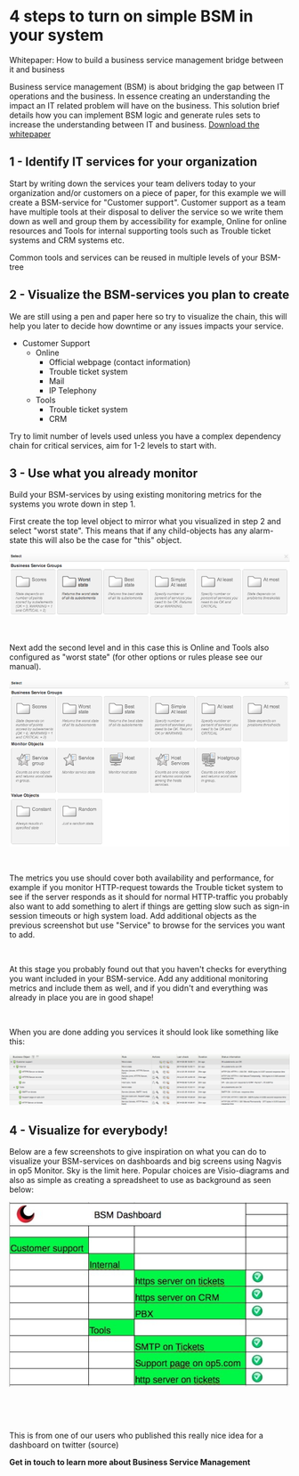 # 4 steps to turn on simple BSM in your system

Whitepaper: How to build a business service management bridge between it and business

Business service management (BSM) is about bridging the gap between IT operations and the business. In essence creating an understanding the impact an IT related problem will have on the business. This solution brief details how you can implement BSM logic and generate rules sets to increase the understanding between IT and business. [Download the whitepaper](attachments/5376342/5734800.pdf)

## 1 - Identify IT services for your organization

Start by writing down the services your team delivers today to your organization and/or customers on a piece of paper, for this example we will create a BSM-service for "Customer support". Customer support as a team have multiple tools at their disposal to deliver the service so we write them down as well and group them by accessibility for example, Online for online resources and Tools for internal supporting tools such as Trouble ticket systems and CRM systems etc.

Common tools and services can be reused in multiple levels of your BSM-tree

## 2 - Visualize the BSM-services you plan to create

We are still using a pen and paper here so try to visualize the chain, this will help you later to decide how downtime or any issues impacts your service.

-   Customer Support
    -   Online
        -   Official webpage (contact information)
        -   Trouble ticket system
        -   Mail
        -   IP Telephony
    -   Tools
        -   Trouble ticket system
        -   CRM

Try to limit number of levels used unless you have a complex dependency chain for critical services, aim for 1-2 levels to start with.

## 3 - Use what you already monitor

Build your BSM-services by using existing monitoring metrics for the systems you wrote down in step 1.

First create the top level object to mirror what you visualized in step 2 and select "worst state". This means that if any child-objects has any alarm-state this will also be the case for "this" object.

![](attachments/5376342/5734730.png)

 

Next add the second level and in this case this is Online and Tools also configured as "worst state" (for other options or rules please see our manual).

![](attachments/5376342/5734731.png)

 

The metrics you use should cover both availability and performance, for example if you monitor HTTP-request towards the Trouble ticket system to see if the server responds as it should for normal HTTP-traffic you probably also want to add something to alert if things are getting slow such as sign-in session timeouts or high system load. Add additional objects as the previous screenshot but use "Service" to browse for the services you want to add.

 

At this stage you probably found out that you haven't checks for everything you want included in your BSM-service. Add any additional monitoring metrics and include them as well, and if you didn't and everything was already in place you are in good shape!

 

When you are done adding you services it should look like something like this:

![](attachments/5376342/5734732.png)

## 4 - Visualize for everybody!

Below are a few screenshots to give inspiration on what you can do to visualize your BSM-services on dashboards and big screens using Nagvis in op5 Monitor. Sky is the limit here. Popular choices are Visio-diagrams and also as simple as creating a spreadsheet to use as background as seen below:

![](attachments/5376342/5734737.png)

 

 

This is from one of our users who published this really nice idea for a dashboard on twitter (source)

**Get in touch to learn more about Business Service Management**

